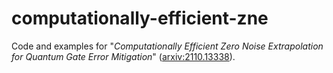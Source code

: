 # computationally-efficient-zne
Code and examples for "_Computationally Efficient Zero Noise Extrapolation for Quantum Gate Error Mitigation_" ([arxiv:2110.13338](https://arxiv.org/abs/2110.13338)).
